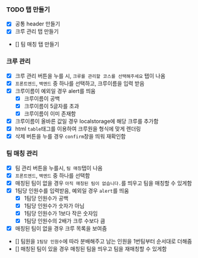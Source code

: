 ### TODO 탭 만들기
- [X] 공통 header 만들기
- [X] 크루 관리 탭 만들기
- [] 팀 매칭 탭 만들기

### 크루 관리
- [X] 크루 관리 버튼을 누를 시, `크루를 관리할 코스를 선택해주세요` 탭이 나옴
- [X] `프론트엔드`, `백엔드` 중 하나를 선택하고, 크루이름을 입력 받음
- [X] 크루이름이 예외일 경우 alert를 띄움
    - [X] 크루이름이 공백
    - [X] 크루이름이 5글자를 초과
    - [x] 크루이름이 이미 존재함
- [X] 크루이름이 올바른 값일 경우 localstorage에 해당 크루를 추가함
- [X] html `table`태그를 이용하여 크루원을 형식에 맞게 렌더링
- [X] 삭제 버튼을 누를 경우 `confirm`창을 띄워 재확인함

### 팀 매칭 관리
- [X] 팀 관리 버튼을 누를시, `팀 매칭`탭이 나옴
- [X] `프론트엔드`, `백엔드` 중 하나를 선택함
- [X] 매칭된 팀이 없을 경우 `아직 매칭된 팀이 없습니다.`를 띄우고 팀을 매칭할 수 있게함
- [X] 1팀당 인원수를 입력받음, 예외일 경우 `alert`를 띄움
    -[X] 1팀당 인원수가 공백
    -[X] 1팀당 인원수가 숫자가 아님
    -[X] 1팀당 인원수가 1보다 작은 숫자임
    -[X] 1팀당 인원수의 2배가 크루 수보다 큼
- [X] 매칭된 팀이 없을 경우 크루 목록을 보여줌
- [] 팀원을 `1팀당 인원수`에 따라 분배해주고 남는 인원을 1번팀부터 순서대로 더해줌
- [] 매칭된 팀이 있을 경우 매칭된 팀을 띄우고 팀을 재매칭할 수 있게함
